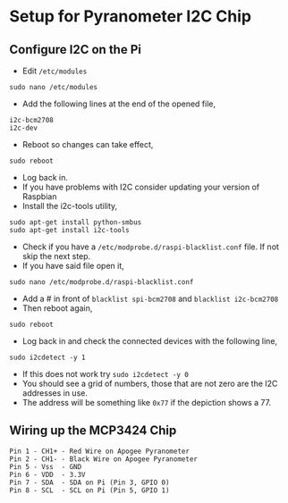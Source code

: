 # Setup for Pyranometer I2C Chip

## Configure I2C on the Pi
* Edit `/etc/modules`
```
sudo nano /etc/modules
```
* Add the following lines at the end of the opened file,
```
i2c-bcm2708
i2c-dev
```
* Reboot so changes can take effect,
```
sudo reboot
```
* Log back in. 
* If you have problems with I2C consider updating your version of Raspbian
* Install the i2c-tools utility,
```
sudo apt-get install python-smbus
sudo apt-get install i2c-tools
```
* Check if you have a `/etc/modprobe.d/raspi-blacklist.conf` file. If not skip the next step.
 * If you have said file open it, 
 ```
sudo nano /etc/modprobe.d/raspi-blacklist.conf
```
 * Add a # in front of `blacklist spi-bcm2708` and `blacklist i2c-bcm2708`
* Then reboot again,
```
sudo reboot
```
* Log back in and check the connected devices with the following line,
```
sudo i2cdetect -y 1
```
 * If this does not work try `sudo i2cdetect -y 0`
* You should see a grid of numbers, those that are not zero are the I2C addresses in use. 
* The address will be something like `0x77` if the depiction shows a 77.

## Wiring up the MCP3424 Chip

 ```
Pin 1 - CH1+ - Red Wire on Apogee Pyranometer
Pin 2 - CH1- - Black Wire on Apogee Pyranometer
Pin 5 - Vss  - GND
Pin 6 - VDD  - 3.3V
Pin 7 - SDA  - SDA on Pi (Pin 3, GPIO 0)
Pin 8 - SCL  - SCL on Pi (Pin 5, GPIO 1)
```
